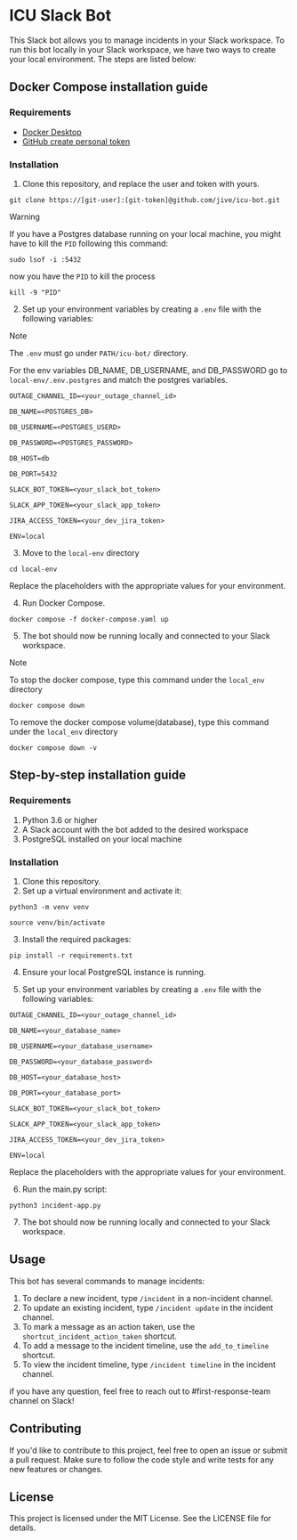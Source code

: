 # ICU Slack Bot

This Slack bot allows you to manage incidents in your Slack workspace. To run this bot locally in your Slack workspace, we have two ways to create your local environment. The steps are listed below:

## Docker Compose installation guide

### Requirements

* [Docker Desktop](https://www.docker.com/products/docker-desktop/) 
* [GitHub create personal token](https://docs.github.com/en/enterprise-server@3.9/authentication/keeping-your-account-and-data-secure/managing-your-personal-access-tokens#creating-a-personal-access-tokens)

### Installation

1. Clone this repository, and replace the user and token with yours.

```
git clone https://[git-user]:[git-token]@github.com/jive/icu-bot.git
```
> [!WARNING] 
> If you have a Postgres database running on your local machine, you might have to kill the `PID` following this command:
> ```
> sudo lsof -i :5432
> ```
> now you have the `PID` to kill the process 
> ```
> kill -9 "PID"
> ```
2. Set up your environment variables by creating a `.env` file with the following variables:
> [!NOTE]
> The `.env` must go under `PATH/icu-bot/` directory.
>
> For the env variables DB_NAME, DB_USERNAME, and DB_PASSWORD go to `local-env/.env.postgres` and match the postgres variables.
```
OUTAGE_CHANNEL_ID=<your_outage_channel_id>
    
DB_NAME=<POSTGRES_DB>
    
DB_USERNAME=<POSTGRES_USERD>

DB_PASSWORD=<POSTGRES_PASSWORD>
    
DB_HOST=db
    
DB_PORT=5432

SLACK_BOT_TOKEN=<your_slack_bot_token>

SLACK_APP_TOKEN=<your_slack_app_token>

JIRA_ACCESS_TOKEN=<your_dev_jira_token>
    
ENV=local
```
3. Move to the `local-env` directory

```
cd local-env 
```
Replace the placeholders with the appropriate values for your environment.

4. Run Docker Compose.

```
docker compose -f docker-compose.yaml up  
```
5. The bot should now be running locally and connected to your Slack workspace.

> [!NOTE]
> To stop the docker compose, type this command under the `local_env` directory
>```
>docker compose down 
>```
> To remove the docker compose volume(database), type this command under the `local_env` directory
>```
>docker compose down -v 
>```

## Step-by-step installation guide

### Requirements

1. Python 3.6 or higher
2. A Slack account with the bot added to the desired workspace
3. PostgreSQL installed on your local machine

### Installation

1. Clone this repository.
2. Set up a virtual environment and activate it:

```
python3 -m venv venv
```
```
source venv/bin/activate
```

3. Install the required packages:
```
pip install -r requirements.txt
```

4. Ensure your local PostgreSQL instance is running.

5. Set up your environment variables by creating a `.env` file with the following variables:

```
OUTAGE_CHANNEL_ID=<your_outage_channel_id>
    
DB_NAME=<your_database_name>
    
DB_USERNAME=<your_database_username>

DB_PASSWORD=<your_database_password>
    
DB_HOST=<your_database_host>
    
DB_PORT=<your_database_port>

SLACK_BOT_TOKEN=<your_slack_bot_token>

SLACK_APP_TOKEN=<your_slack_app_token>

JIRA_ACCESS_TOKEN=<your_dev_jira_token>
    
ENV=local
```

Replace the placeholders with the appropriate values for your environment.

6. Run the main.py script:

```
python3 incident-app.py
```

7. The bot should now be running locally and connected to your Slack workspace.

## Usage

This bot has several commands to manage incidents:

1. To declare a new incident, type `/incident` in a non-incident channel.
2. To update an existing incident, type `/incident update` in the incident channel.
3. To mark a message as an action taken, use the `shortcut_incident_action_taken` shortcut.
4. To add a message to the incident timeline, use the `add_to_timeline` shortcut.
5. To view the incident timeline, type `/incident timeline` in the incident channel.

if you have any question, feel free to reach out to #first-response-team channel on Slack! 

## Contributing

If you'd like to contribute to this project, feel free to open an issue or submit a pull request. Make sure to follow the code style and write tests for any new features or changes.

## License

This project is licensed under the MIT License. See the LICENSE file for details.
